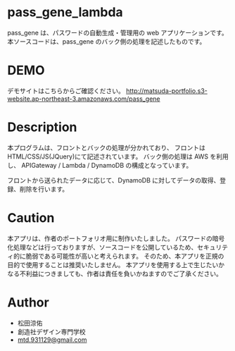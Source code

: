 # pass_gene_lambda

pass_gene は、パスワードの自動生成・管理用の web アプリケーションです。
本ソースコードは、pass_gene のバック側の処理を記述したものです。

# DEMO

デモサイトはこちらからご確認ください。
http://matsuda-portfolio.s3-website.ap-northeast-3.amazonaws.com/pass_gene

# Description

本プログラムは、フロントとバックの処理が分かれており、
フロントは HTML/CSS/JS(JQuery)にて記述されています。
バック側の処理は AWS を利用し、
APIGateway / Lambda / DynamoDB の構成となっています。

フロントから送られたデータに応じて、DynamoDB に対してデータの取得、登録、削除を行います。

# Caution

本アプリは、作者のポートフォリオ用に制作いたしました。
パスワードの暗号化処理などは行っておりますが、ソースコードを公開しているため、セキュリティ的に脆弱である可能性が高いと考えられます。
そのため、本アプリを正規の目的で使用することは推奨いたしません。
本アプリを使用する上で生じたいかなる不利益につきましても、作者は責任を負いかねますのでご了承ください。

# Author

- 松田涼佑
- 創造社デザイン専門学校
- mtd.931129@gmail.com
